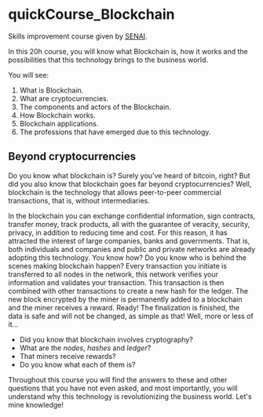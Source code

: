 # quickCourse_Blockchain

Skills improvement course given by [SENAI](https://portalead.sp.senai.br/).

In this 20h course, you will know what Blockchain is, how it works and the possibilities that this technology brings to the business world.

You will see:

1. What is Blockchain.
2. What are cryptocurrencies.
3. The components and actors of the Blockchain.
4. How Blockchain works.
5. Blockchain applications.
6. The professions that have emerged due to this technology.

## Beyond cryptocurrencies

Do you know what blockchain is? Surely you've heard of bitcoin, right? But did you also know that blockchain goes far beyond cryptocurrencies? Well, blockchain is the technology that allows peer-to-peer commercial transactions, that is, without intermediaries.

In the blockchain you can exchange confidential information, sign contracts, transfer money, track products, all with the guarantee of veracity, security, privacy, in addition to reducing time and cost. For this reason, it has attracted the interest of large companies, banks and governments. That is, both individuals and companies and public and private networks are already adopting this technology. You know how? Do you know who is behind the scenes making blockchain happen? Every transaction you initiate is transferred to all nodes in the network, this network verifies your information and validates your transaction. This transaction is then combined with other transactions to create a new hash for the ledger. The new block encrypted by the miner is permanently added to a blockchain and the miner receives a reward. Ready! The finalization is finished, the data is safe and will not be changed, as simple as that! Well, more or less of it...

* Did you know that blockchain involves cryptography?
* What are the *nodes*, *hashes* and *ledger*?
* That miners receive rewards?
* Do you know what each of them is?

Throughout this course you will find the answers to these and other questions that you have not even asked, and most importantly, you will understand why this technology is revolutionizing the business world. Let's mine knowledge!
